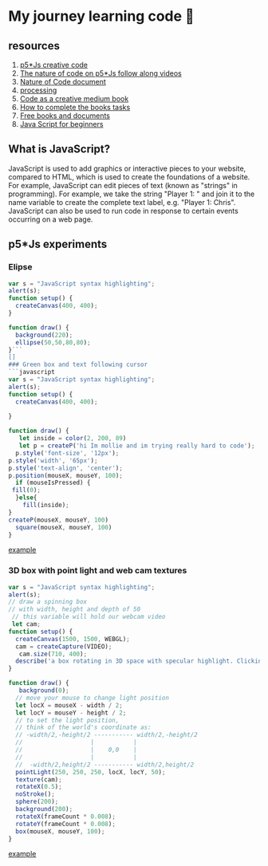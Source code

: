 # My journey learning code 🧐
## resources
1. [p5*Js creative code](https://p5js.org/)
2. [The nature of code on p5*Js follow along videos](https://www.youtube.com/watch?v=70MQ-FugwbI&list=PLRqwX-V7Uu6ZV4yEcW3uDwOgGXKUUsPOM)
4. [Nature of Code document](https://natureofcode.com/)
5. [processing](https://processing.org/)
6. [Code as a creative medium book](https://mitpress.mit.edu/9780262542043/code-as-creative-medium/)
7. [How to complete the books tasks](https://github.com/CodeAsCreativeMedium/exercises)
8. [Free books and documents](https://annas-archive.org/)
9. [Java Script for beginners](https://developer.mozilla.org/en-US/docs/Web/JavaScript)
## What is JavaScript? 
JavaScript is used to add graphics or interactive pieces to your website, compared to HTML, which is used to create the foundations of a website. For example, JavaScript can edit  pieces of text (known as "strings" in programming). For example, we take the string "Player 1: " and join it to the name variable to create the complete text label, e.g. "Player 1: Chris". JavaScript can also be used to run code in response to certain events occurring on a web page. 
## p5*Js experiments
### Elipse
```javascript
var s = "JavaScript syntax highlighting";
alert(s);
function setup() {
  createCanvas(400, 400);
}

function draw() {
  background(220);
  ellipse(50,50,80,80);
}```
[]
### Green box and text following cursor
```javascript
var s = "JavaScript syntax highlighting";
alert(s);
function setup() {
  createCanvas(400, 400);
 
}

function draw() {
   let inside = color(2, 200, 89)
   let p = createP('hi Im mollie and im trying really hard to code');
  p.style('font-size', '12px');
p.style('width', '65px');
p.style('text-align', 'center');
p.position(mouseX, mouseY, 100);
  if (mouseIsPressed) {
 fill(0);
  }else{
    fill(inside);
}
createP(mouseX, mouseY, 100) 
  square(mouseX, mouseY, 100)
}
```
[example](https://molliessss.github.io)
### 3D box with point light and web cam textures
```javascript
var s = "JavaScript syntax highlighting";
alert(s);
// draw a spinning box
// with width, height and depth of 50
 // this variable will hold our webcam video
 let cam;
function setup() {
  createCanvas(1500, 1500, WEBGL);
  cam = createCapture(VIDEO);
   cam.size(710, 400);
  describe('a box rotating in 3D space with specular highlight. Clicking the mouse toggles the specular highlight color between rgb(255,255,255) and the default rgb(255,255,255).');
}

function draw() {
   background(0);
  // move your mouse to change light position
  let locX = mouseX - width / 2;
  let locY = mouseY - height / 2;
  // to set the light position,
  // think of the world's coordinate as:
  // -width/2,-height/2 ----------- width/2,-height/2
  //                   |           |
  //                   |    0,0    |
  //                   |           |
  //  -width/2,height/2 ----------- width/2,height/2
  pointLight(250, 250, 250, locX, locY, 50);
  texture(cam);
  rotateX(0.5);
  noStroke();
  sphere(200);
  background(200);
  rotateX(frameCount * 0.008);
  rotateY(frameCount * 0.008);
  box(mouseX, mouseY, 100);
}
```
[example](https://molliessss.github.io/3D/)
